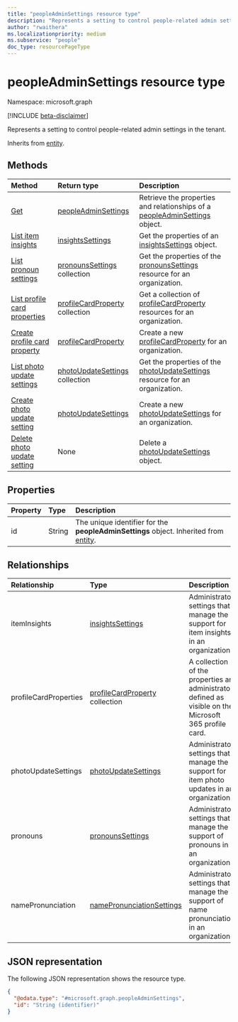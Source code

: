 ```yaml
---
title: "peopleAdminSettings resource type"
description: "Represents a setting to control people-related admin settings in the tenant."
author: "rwaithera"
ms.localizationpriority: medium
ms.subservice: "people"
doc_type: resourcePageType
---
```


# peopleAdminSettings resource type

Namespace: microsoft.graph

[!INCLUDE [beta-disclaimer](../../includes/beta-disclaimer.md)]

Represents a setting to control people-related admin settings in the tenant.

Inherits from [entity](../resources/entity.md).

## Methods

|Method|Return type|Description|
|:---|:---|:---|
|[Get](../api/peopleadminsettings-get.md) | [peopleAdminSettings](../resources/peopleadminsettings.md) | Retrieve the properties and relationships of a [peopleAdminSettings](../resources/peopleadminsettings.md) object. |
|[List item insights](../api/peopleadminsettings-list-iteminsights.md) | [insightsSettings](insightssettings.md) | Get the properties of an [insightsSettings](insightssettings.md) object. |
|[List pronoun settings](../api/peopleadminsettings-list-pronouns.md)|[pronounsSettings](../resources/pronounssettings.md) collection|Get the properties of the [pronounsSettings](../resources/pronounssettings.md) resource for an organization.|
|[List profile card properties](../api/peopleadminsettings-list-profilecardproperties.md) | [profileCardProperty](profilecardproperty.md) collection | Get a collection of [profileCardProperty](../resources/profilecardproperty.md) resources for an organization. |
|[Create profile card property](../api/peopleadminsettings-post-profilecardproperties.md) | [profileCardProperty](profilecardproperty.md) | Create a new [profileCardProperty](../resources/profilecardproperty.md) for an organization. |
|[List photo update settings](../api/peopleadminsettings-list-photoupdatesettings.md)|[photoUpdateSettings](../resources/photoupdatesettings.md) collection|Get the properties of the [photoUpdateSettings](../resources/photoupdatesettings.md) resource for an organization.|
|[Create photo update setting](../api/peopleadminsettings-post-photoupdatesettings.md)|[photoUpdateSettings](../resources/photoupdatesettings.md)|Create a new [photoUpdateSettings](../resources/photoupdatesettings.md) for an organization.|
|[Delete photo update setting](../api/peopleadminsettings-delete-photoupdatesettings.md)|None|Delete a [photoUpdateSettings](../resources/photoupdatesettings.md) object.|

## Properties

| Property | Type   | Description                                                                                     |
|:---------|:-------|:------------------------------------------------------------------------------------------------|
| id       | String | The unique identifier for the **peopleAdminSettings** object. Inherited from [entity](entity.md). |

## Relationships

|Relationship|Type|Description|
|:---|:---|:---|
|itemInsights|[insightsSettings](../resources/insightssettings.md)|Administrator settings that manage the support for item insights in an organization.|
|profileCardProperties|[profileCardProperty](profilecardproperty.md) collection|A collection of the properties an administrator defined as visible on the Microsoft 365 profile card.|
|photoUpdateSettings|[photoUpdateSettings](../resources/photoupdatesettings.md)|Administrator settings that manage the support for item photo updates in an organization.|
|pronouns|[pronounsSettings](../resources/pronounssettings.md)|Administrator settings that manage the support of pronouns in an organization.|
|namePronunciation|[namePronunciationSettings](../resources/namepronunciationsettings.md)|Administrator settings that manage the support of name pronunciation in an organization.|

## JSON representation

The following JSON representation shows the resource type.
<!-- {
  "blockType": "resource",
  "keyProperty": "id",
  "@odata.type": "microsoft.graph.peopleAdminSettings",
  "baseType": "microsoft.graph.entity",
  "openType": false
}
-->
``` json
{
  "@odata.type": "#microsoft.graph.peopleAdminSettings",
  "id": "String (identifier)"
}
```
